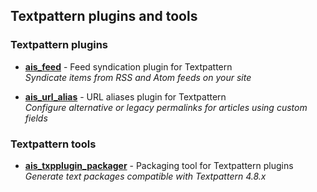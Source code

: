 ## Textpattern plugins and tools

### Textpattern plugins

* [**ais_feed**](https://github.com/alieninternet/ais_feed) - Feed syndication plugin for Textpattern <br />
  _Syndicate items from RSS and Atom feeds on your site_

* [**ais_url_alias**](https://github.com/alieninternet/ais_url_alias) - URL aliases plugin for Textpattern <br />
  _Configure alternative or legacy permalinks for articles using custom fields_

### Textpattern tools

* [**ais_txpplugin_packager**](https://github.com/alieninternet/ais_txpplugin_packager) - Packaging tool for Textpattern plugins <br />
  _Generate text packages compatible with Textpattern 4.8.x_
